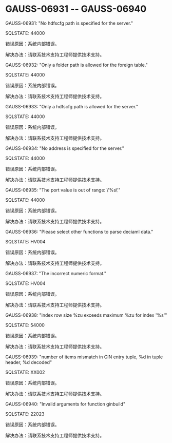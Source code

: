 # GAUSS-06931 -- GAUSS-06940<a name="ZH-CN_TOPIC_0302073383"></a>

GAUSS-06931: "No hdfscfg path is specified for the server."

SQLSTATE: 44000

错误原因：系统内部错误。

解决办法：请联系技术支持工程师提供技术支持。

GAUSS-06932: "Only a folder path is allowed for the foreign table."

SQLSTATE: 44000

错误原因：系统内部错误。

解决办法：请联系技术支持工程师提供技术支持。

GAUSS-06933: "Only a hdfscfg path is allowed for the server."

SQLSTATE: 44000

错误原因：系统内部错误。

解决办法：请联系技术支持工程师提供技术支持。

GAUSS-06934: "No address is specified for the server."

SQLSTATE: 44000

错误原因：系统内部错误。

解决办法：请联系技术支持工程师提供技术支持。

GAUSS-06935: "The port value is out of range: \\'%s\\'"

SQLSTATE: 44000

错误原因：系统内部错误。

解决办法：请联系技术支持工程师提供技术支持。

GAUSS-06936: "Please select other functions to parse deciaml data."

SQLSTATE: HV004

错误原因：系统内部错误。

解决办法：请联系技术支持工程师提供技术支持。

GAUSS-06937: "The incorrect numeric format."

SQLSTATE: HV004

错误原因：系统内部错误。

解决办法：请联系技术支持工程师提供技术支持。

GAUSS-06938: "index row size %zu exceeds maximum %zu for index '%s'"

SQLSTATE: 54000

错误原因：系统内部错误。

解决办法：请联系技术支持工程师提供技术支持。

GAUSS-06939: "number of items mismatch in GIN entry tuple, %d in tuple header, %d decoded"

SQLSTATE: XX002

错误原因：系统内部错误。

解决办法：请联系技术支持工程师提供技术支持。

GAUSS-06940: "Invalid arguments for function ginbuild"

SQLSTATE: 22023

错误原因：系统内部错误。

解决办法：请联系技术支持工程师提供技术支持。

